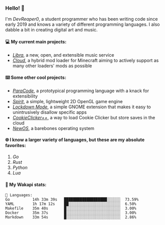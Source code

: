 ### Hello! 👋

I'm _DevReaper0_, a student programmer who has been writing code since early 2019 and knows a variety of different programming languages. I also dabble a bit in creating digital art and music.

#### 💻 My current main projects:

-   _[Libra](https://github.com/LibraMusic)_, a new, open, and extensible music service
-   _[Cloud](https://github.com/CloudLoaderMC/CloudLoader)_, a hybrid mod loader for Minecraft aiming to actively support as many other loaders' mods as possible

#### ⌨️ Some other cool projects:

-   _[ParaCode](https://github.com/ParaCodeLang/ParaCode)_, a prototypical programming language with a knack for extensibility
-   _[Spirit](https://gitlab.com/DevReaper0/SpiritEngine)_, a simple, lightweight 2D OpenGL game engine
-   _[Lockdown Mode](https://github.com/DevReaper0/GNOME-LockdownMode)_, a simple GNOME extension that makes it easy to unintrusively disallow specific apps
-   _[CookieClicker++](https://github.com/DevReaper0/CookieClickerPlusPlus)_, a way to load Cookie Clicker but store saves in the cloud
-   _[NewOS](https://github.com/DevReaper0/NewOS)_, a barebones operating system

#### 🌐 I know a larger variety of languages, but these are my absolute favorites:

1. _Go_
2. _Rust_
3. _Python_
4. _Lua_

#### 📡 My Wakapi stats:

```text
💾 Languages:
Go          14h 33m 39s   ███████████████████░░░░░░  73.59%
YAML        1h 17m 12s    ██░░░░░░░░░░░░░░░░░░░░░░░  6.50%
Makefile    35m 40s       █░░░░░░░░░░░░░░░░░░░░░░░░  3.00%
Docker      35m 37s       █░░░░░░░░░░░░░░░░░░░░░░░░  3.00%
Markdown    33m 54s       █░░░░░░░░░░░░░░░░░░░░░░░░  2.86%
```
